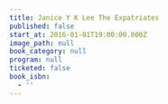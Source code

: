 ```yaml
---
title: Janice Y K Lee The Expatriates
published: false
start_at: 2016-01-01T19:00:00.000Z
image_path: null
book_category: null
program: null
ticketed: false
book_isbn:
  - ''
---
```

